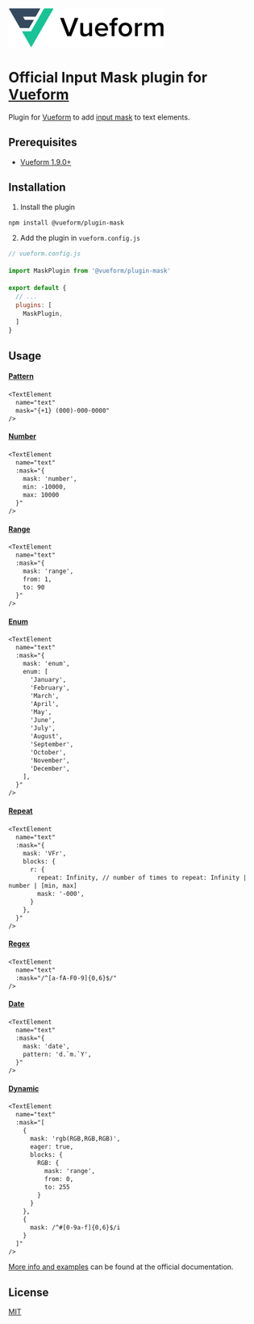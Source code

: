 <a href="https://vueform.com?cid=plugin-mask">
  <picture>
    <source media="(prefers-color-scheme: dark)" srcset="https://github.com/vueform/plugin-mask/raw/main/.github/assets/logo-dark.svg">
    <img alt="Vueform Logo" src="https://github.com/vueform/plugin-mask/raw/main/.github/assets/logo.svg">
  </picture>
</a>

<br>


# Official Input Mask plugin for [Vueform](https://github.com/vueform/vueform)

Plugin for [Vueform](https://github.com/vueform/vueform) to add [input mask](https://vueform.com/reference/text-element#option-mask) to text elements.

## Prerequisites

- [Vueform 1.9.0+](https://github.com/vueform/vueform)

## Installation

1. Install the plugin

```bash
npm install @vueform/plugin-mask
```

2. Add the plugin in `vueform.config.js`

```js
// vueform.config.js

import MaskPlugin from '@vueform/plugin-mask'

export default {
  // ...
  plugins: [
    MaskPlugin,
  ]
}

```

## Usage

#### [Pattern](https://vueform.com/docs/input-mask#pattern)

```vue
<TextElement
  name="text"
  mask="{+1} (000)-000-0000"
/>
```

#### [Number](https://vueform.com/docs/input-mask#number)

```vue
<TextElement
  name="text"
  :mask="{
    mask: 'number',
    min: -10000,
    max: 10000
  }"
/>
```

#### [Range](https://vueform.com/docs/input-mask#range)

```vue
<TextElement
  name="text"
  :mask="{
    mask: 'range',
    from: 1,
    to: 90
  }"
/>
```

#### [Enum](https://vueform.com/docs/input-mask#enum)

```vue
<TextElement
  name="text"
  :mask="{
    mask: 'enum',
    enum: [              
      'January',
      'February',
      'March',
      'April',
      'May',
      'June',
      'July',
      'August',
      'September',
      'October',
      'November',
      'December',
    ],
  }"
/>
```

#### [Repeat](https://vueform.com/docs/input-mask#repeat-pattern)

```vue
<TextElement
  name="text"
  :mask="{
    mask: 'VFr',
    blocks: {
      r: {
        repeat: Infinity, // number of times to repeat: Infinity | number | [min, max]
        mask: '-000',
      }
    },
  }"
/>
```

#### [Regex](https://vueform.com/docs/input-mask#regex)

```vue
<TextElement
  name="text"
  :mask="/^[a-fA-F0-9]{0,6}$/"
/>
```

#### [Date](https://vueform.com/docs/input-mask#date)

```vue
<TextElement
  name="text"
  :mask="{
    mask: 'date',
    pattern: 'd.`m.`Y',
  }"
/>
```

#### [Dynamic](https://vueform.com/docs/input-mask#dynamic)

```vue
<TextElement
  name="text"
  :mask="[
    {
      mask: 'rgb(RGB,RGB,RGB)',
      eager: true,
      blocks: {
        RGB: {
          mask: 'range',
          from: 0,
          to: 255
        }
      }
    },
    {
      mask: /^#[0-9a-f]{0,6}$/i
    }
  ]"
/>
```

[More info and examples](https://vueform.com/reference/text-element#option-mask) can be found at the official documentation.

## License

[MIT](https://opensource.org/licenses/MIT)